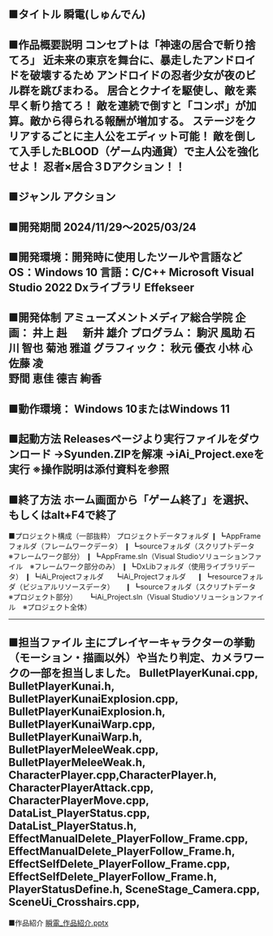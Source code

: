 ■タイトル
瞬電(しゅんでん)
--------------------------------
■作品概要説明
コンセプトは「神速の居合で斬り捨てろ」
近未来の東京を舞台に、暴走したアンドロイドを破壊するため
アンドロイドの忍者少女が夜のビル群を跳びまわる。
居合とクナイを駆使し、敵を素早く斬り捨てろ！
敵を連続で倒すと「コンボ」が加算。敵から得られる報酬が増加する。
ステージをクリアするごとに主人公をエディット可能！
敵を倒して入手したBLOOD（ゲーム内通貨）で主人公を強化せよ！
忍者×居合３Dアクション！！
--------------------------------
■ジャンル
アクション
--------------------------------
■開発期間
 2024/11/29～2025/03/24
-------------------------------
■開発環境：開発時に使用したツールや言語など
 OS：Windows 10
 言語：C/C++
 Microsoft Visual Studio 2022
 Dxライブラリ
 Effekseer
------------------------------
■開発体制
アミューズメントメディア総合学院
企画：
 井上 赳 　
 新井 雄介 
プログラム：
 駒沢 風助 
 石川 智也 
 菊池 雅道 
グラフィック：
 秋元 優衣
 小林 心  
 佐藤 凌  
 野間 恵佳
 德吉 絢香 
--------------------------------
■動作環境： 
  Windows 10またはWindows 11
--------------------------------
■起動方法
Releasesページより実行ファイルをダウンロード
→Syunden.ZIPを解凍
→iAi_Project.exeを実行
※操作説明は添付資料を参照
--------------------------------
■終了方法
 ホーム画面から「ゲーム終了」を選択、もしくはalt+F4で終了
--------------------------------
■プロジェクト構成（一部抜粋）
プロジェクトデータフォルダ
  ❙
  ┗AppFrameフォルダ（フレームワークデータ）
  ❙ ┗sourceフォルダ（スクリプトデータ　※フレームワーク部分）
  ❙ ┗AppFrame.sln（Visual Studioソリューションファイル　※フレームワーク部分のみ）
  ❙
  ┗DxLibフォルダ（使用ライブラリデータ）
  ❙
  ┗iAi_Projectフォルダ
　  ┗iAi_Projectフォルダ
　  ❙ ┗resourceフォルダ（ビジュアルリソースデータ）
　  ❙ ┗sourceフォルダ（スクリプトデータ　※プロジェクト部分）
　  ┗iAi_Project.sln（Visual Studioソリューションファイル　※プロジェクト全体）
 
--------------------------------
■担当ファイル
主にプレイヤーキャラクターの挙動（モーション・描画以外）や当たり判定、カメラワークの一部を担当しました。
BulletPlayerKunai.cpp,
BulletPlayerKunai.h,
BulletPlayerKunaiExplosion.cpp,
BulletPlayerKunaiExplosion.h,
BulletPlayerKunaiWarp.cpp,
BulletPlayerKunaiWarp.h,
BulletPlayerMeleeWeak.cpp,
BulletPlayerMeleeWeak.h,
CharacterPlayer.cpp,CharacterPlayer.h,
CharacterPlayerAttack.cpp,
CharacterPlayerMove.cpp,
DataList_PlayerStatus.cpp, DataList_PlayerStatus.h,
EffectManualDelete_PlayerFollow_Frame.cpp,
EffectManualDelete_PlayerFollow_Frame.h,
EffectSelfDelete_PlayerFollow_Frame.cpp,
EffectSelfDelete_PlayerFollow_Frame.h,
PlayerStatusDefine.h,
SceneStage_Camera.cpp,
SceneUi_Crosshairs.cpp,
--------------------------------
■作品紹介
[瞬電_作品紹介.pptx](https://github.com/user-attachments/files/22596770/_.pptx)
